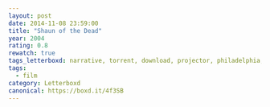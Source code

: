 ```yaml
---
layout: post 
date: 2014-11-08 23:59:00
title: "Shaun of the Dead"
year: 2004
rating: 0.8
rewatch: true
tags_letterboxd: narrative, torrent, download, projector, philadelphia, 12 hours of horror, Leah
tags:
  - film
category: Letterboxd
canonical: https://boxd.it/4f3SB
---
```

